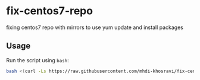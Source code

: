 # fix-centos7-repo
fixing centos7 repo with mirrors to use yum update and install packages

## Usage

Run the script using `bash`:
   ```bash
   bash <(curl -Ls https://raw.githubusercontent.com/mhdi-khosravi/fix-centos7-repo/refs/heads/main/install.sh)
   ```
